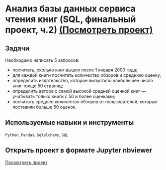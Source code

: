 # Анализ базы данных сервиса чтения книг (SQL, финальный проект, ч.2) [(Посмотреть проект)](https://nbviewer.org/github/BulyginV/Yandex_Data_Analyst/blob/main/12.2%20%D0%90%D0%BD%D0%B0%D0%BB%D0%B8%D0%B7%20%D0%B1%D0%B0%D0%B7%D1%8B%20%D0%B4%D0%B0%D0%BD%D0%BD%D1%8B%D1%85%20%28SQL%29/12_2_SQL_final.ipynb)

## Задачи
Необходимо написать 5 запросов:
* посчитать, сколько книг вышло после 1 января 2000 года;
* для каждой книги посчитать количество обзоров и среднюю оценку;
* определить издательство, которое выпустило наибольшее число книг толще 50 страниц;
* определить автора с самой высокой средней оценкой книг — учитывать только книги с 50 и более оценками;
* посчитать среднее количество обзоров от пользователей, которые поставили больше 50 оценок.

## Используемые навыки и инструменты
`Python`, `Pandas`, `Sqlalchemy`, `SQL`

## Открыть проект в формате Jupyter nbviewer
[Посмотреть проект](https://nbviewer.org/github/BulyginV/Yandex_Data_Analyst/blob/main/12.2%20%D0%90%D0%BD%D0%B0%D0%BB%D0%B8%D0%B7%20%D0%B1%D0%B0%D0%B7%D1%8B%20%D0%B4%D0%B0%D0%BD%D0%BD%D1%8B%D1%85%20%28SQL%29/12_2_SQL_final.ipynb)
